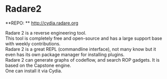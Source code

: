 # Radare2
**REPO: ** http://cydia.radare.org

Radare 2 is a reverse engineering tool.  
This tool is completely free and open-source and has a large support base with weekly contributions.  
Radare 2 is a great REPL (commandline interface), not many know but it even has its own package manager for installing plugins.  
Radare 2 can generate graphs of codeflow, and search ROP gadgets. It is based on the Capstone engine.  
One can install it via Cydia.  
